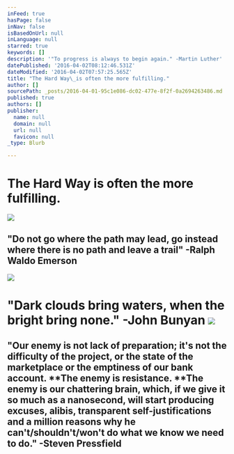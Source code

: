 ```yaml
---
inFeed: true
hasPage: false
inNav: false
isBasedOnUrl: null
inLanguage: null
starred: true
keywords: []
description: '"To progress is always to begin again." -Martin Luther'
datePublished: '2016-04-02T08:12:46.531Z'
dateModified: '2016-04-02T07:57:25.565Z'
title: "The Hard Way\_is often the more fulfilling."
author: []
sourcePath: _posts/2016-04-01-95c1e086-dc02-477e-8f2f-0a2694263486.md
published: true
authors: []
publisher:
  name: null
  domain: null
  url: null
  favicon: null
_type: Blurb

---
```

# The Hard Way is often the more fulfilling.
![](https://the-grid-user-content.s3-us-west-2.amazonaws.com/c60370b5-ed37-4443-8e46-75627f2d7bc4.jpg)

## "Do not go where the path may lead, go instead where there is no path and leave a trail" -Ralph Waldo Emerson
![](https://the-grid-user-content.s3-us-west-2.amazonaws.com/b58f203d-2572-47a8-8312-411658a0095d.jpg)

# "Dark clouds bring waters, when the bright bring none." -John Bunyan ![](https://the-grid-user-content.s3-us-west-2.amazonaws.com/e4ec2e27-8195-4ad7-bd5f-072dfb369225.jpg)

## "Our enemy is not lack of preparation; it's not the difficulty of the project, or the state of the marketplace or the emptiness of our bank account. **The enemy is resistance. **The enemy is our chattering brain, which, if we give it so much as a nanosecond, will start producing excuses, alibis, transparent self-justifications and a million reasons why he can't/shouldn't/won't do what we know we need to do." -Steven Pressfield